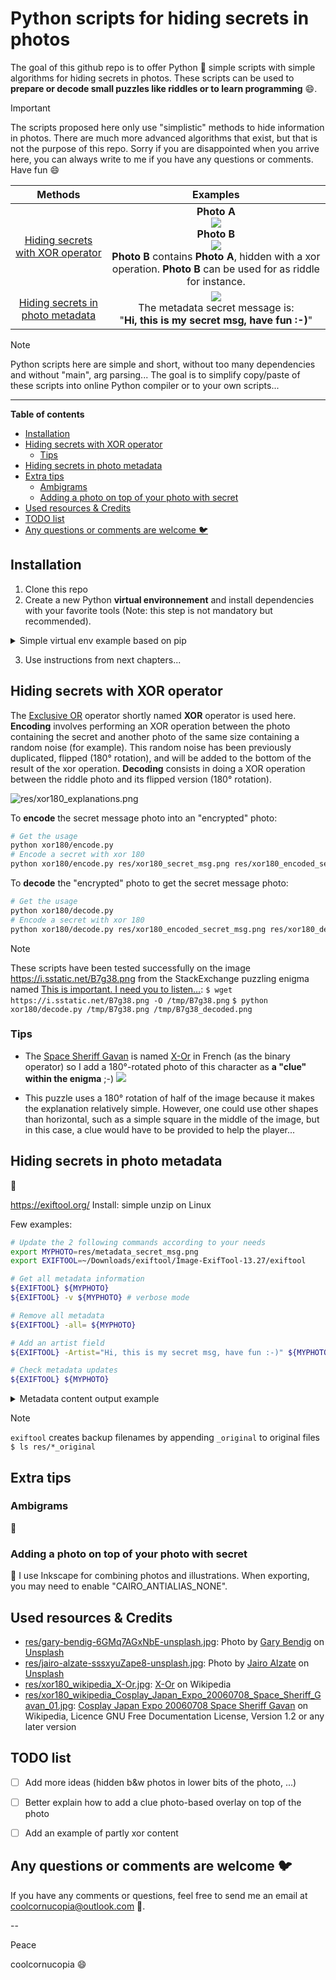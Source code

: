 # Python scripts for hiding secrets in photos
The goal of this github repo is to offer Python :snake: simple scripts with simple algorithms for hiding secrets in photos.
These scripts can be used to **prepare or decode small puzzles like riddles or to learn programming** :smile:.


> [!important]
> The scripts proposed here only use "simplistic" methods to hide information in photos.
> There are much more advanced algorithms that exist, but that is not the purpose of this repo.
> Sorry if you are disappointed when you arrive here, you can always write to me if you have any questions or comments.
> Have fun :smile:


| Methods | Examples |
| :---: | :---: |
| [Hiding secrets with XOR operator](#hiding-secrets-with-xor-operator) | **Photo A** <br> ![](res/xor180_secret_msg.png) <br> **Photo B** <br> ![](res/xor180_encoded_secret_msg.png) <br>**Photo B** contains **Photo A**, hidden with a xor operation. **Photo B** can be used for as riddle for instance. |
| [Hiding secrets in photo metadata](#hiding-secrets-in-photo-metadata) | ![](res/metadata_secret_msg.png) <br>The metadata secret message is: <br>"**Hi, this is my secret msg, have fun :-)**" |


> [!note]
> Python scripts here are simple and short, without too many dependencies and without "main", arg parsing...
> The goal is to simplify copy/paste of these scripts into online Python compiler or to your own scripts...


---

**Table of contents**

<!-- @import "[TOC]" {cmd="toc" depthFrom=2 depthTo=6 orderedList=false} -->

<!-- code_chunk_output -->

- [Installation](#installation)
- [Hiding secrets with XOR operator](#hiding-secrets-with-xor-operator)
  - [Tips](#tips)
- [Hiding secrets in photo metadata](#hiding-secrets-in-photo-metadata)
- [Extra tips](#extra-tips)
  - [Ambigrams](#ambigrams)
  - [Adding a photo on top of your photo with secret](#adding-a-photo-on-top-of-your-photo-with-secret)
- [Used resources & Credits](#used-resources--credits)
- [TODO list](#todo-list)
- [Any questions or comments are welcome :bird:](#any-questions-or-comments-are-welcome-bird)

<!-- /code_chunk_output -->


## Installation
1. Clone this repo
2. Create a new Python **virtual environnement** and install dependencies with your favorite tools (Note: this step is not mandatory but recommended).
<details>
<summary>Simple virtual env example based on pip</summary>

```bash
# Create the virtual env and activate it
python3.11 -m venv venv
source venv/bin/activate
pip install --upgrade pip

# Install requirements
pip install -r requirements.txt
# or use simple commands like "pip install opencv-python"

# Leave the virtual env when necessary with the command "deactivate"
```
</details>

3. Use instructions from next chapters...


## Hiding secrets with XOR operator
The [Exclusive OR](https://en.wikipedia.org/wiki/XOR_gate) operator shortly named **XOR** operator is used here.
**Encoding** involves performing an XOR operation between the photo containing the secret and another photo of the same size containing a random noise (for example). This random noise has been previously duplicated, flipped (180° rotation), and will be added to the bottom of the result of the xor operation.
**Decoding** consists in doing a XOR operation between the riddle photo and its flipped version (180° rotation).

![res/xor180_explanations.png](res/xor180_explanations.png)

To **encode** the secret message photo into an "encrypted" photo:
```bash
# Get the usage
python xor180/encode.py
# Encode a secret with xor 180
python xor180/encode.py res/xor180_secret_msg.png res/xor180_encoded_secret_msg.png
```

To **decode** the "encrypted" photo to get the secret message photo:
```bash
# Get the usage
python xor180/decode.py
# Encode a secret with xor 180
python xor180/decode.py res/xor180_encoded_secret_msg.png res/xor180_decoded_secret_msg.png
```

> [!note]
> These scripts have been tested successfully on the image https://i.sstatic.net/B7g38.png from the StackExchange puzzling enigma named [This is important. I need you to listen…](https://puzzling.stackexchange.com/questions/28494/this-is-important-i-need-you-to-listen):
> ```$ wget https://i.sstatic.net/B7g38.png -O /tmp/B7g38.png```
> ```$ python xor180/decode.py /tmp/B7g38.png /tmp/B7g38_decoded.png```

### Tips
* The [Space Sheriff Gavan](https://en.wikipedia.org/wiki/Space_Sheriff_Gavan) is named [X-Or](https://fr.wikipedia.org/wiki/X-Or) in French (as the binary operator) so I add a 180°-rotated photo of this character as **a "clue" within the enigma** ;-)
![](res/xor180_wikipedia_Cosplay_Japan_Expo_20060708_Space_Sheriff_Gavan_01_180.jpg)

* This puzzle uses a 180° rotation of half of the image because it makes the explanation relatively simple. However, one could use other shapes than horizontal, such as a simple square in the middle of the image, but in this case, a clue would have to be provided to help the player...


## Hiding secrets in photo metadata
:construction:

https://exiftool.org/ 
Install: simple unzip on Linux

Few examples:
```bash
# Update the 2 following commands according to your needs
export MYPHOTO=res/metadata_secret_msg.png
export EXIFTOOL=~/Downloads/exiftool/Image-ExifTool-13.27/exiftool

# Get all metadata information
${EXIFTOOL} ${MYPHOTO}
${EXIFTOOL} -v ${MYPHOTO} # verbose mode

# Remove all metadata
${EXIFTOOL} -all= ${MYPHOTO}

# Add an artist field
${EXIFTOOL} -Artist="Hi, this is my secret msg, have fun :-)" ${MYPHOTO}

# Check metadata updates
${EXIFTOOL} ${MYPHOTO}
```

<details>
<summary>Metadata content output example</summary>

```bash
$ exiftool res/metadata_secret_msg.png
ExifTool Version Number         : 13.27
File Name                       : metadata_secret_msg.png
Directory                       : res
File Size                       : 50 kB
File Modification Date/Time     : 2025:04:28 07:21:41+02:00
File Access Date/Time           : 2025:04:28 07:21:41+02:00
File Inode Change Date/Time     : 2025:04:28 07:21:41+02:00
File Permissions                : -rw-r--r--
File Type                       : PNG
File Type Extension             : png
MIME Type                       : image/png
Image Width                     : 256
Image Height                    : 128
Bit Depth                       : 8
Color Type                      : RGB with Alpha
Compression                     : Deflate/Inflate
Filter                          : Adaptive
Interlace                       : Noninterlaced
Artist                          : Hi, this is my secret msg, have fun :-)
Image Size                      : 256x128
Megapixels                      : 0.033
```
</details>


> [!note]
> ```exiftool``` creates backup filenames by appending ```_original``` to original files
> ```$ ls res/*_original```


## Extra tips
### Ambigrams
:construction:

### Adding a photo on top of your photo with secret
:construction:
I use Inkscape for combining photos and illustrations.
When exporting, you may need to enable "CAIRO_ANTIALIAS_NONE".


## Used resources & Credits
* [res/gary-bendig-6GMq7AGxNbE-unsplash.jpg](res/gary-bendig-6GMq7AGxNbE-unsplash.jpg): Photo by [Gary Bendig](https://unsplash.com/@kris_ricepees?utm_content=creditCopyText&utm_medium=referral&utm_source=unsplash) on [Unsplash](https://unsplash.com/photos/raccoon-walking-on-lawn-grass-6GMq7AGxNbE?utm_content=creditCopyText&utm_medium=referral&utm_source=unsplash)
* [res/jairo-alzate-sssxyuZape8-unsplash.jpg](res/jairo-alzate-sssxyuZape8-unsplash.jpg): Photo by [Jairo Alzate](https://unsplash.com/@jairoalzate?utm_content=creditCopyText&utm_medium=referral&utm_source=unsplash) on [Unsplash](https://unsplash.com/photos/short-coated-brown-puppy-on-white-floor-sssxyuZape8?utm_content=creditCopyText&utm_medium=referral&utm_source=unsplash)
* [res/xor180_wikipedia_X-Or.jpg](res/xor180_wikipedia_X-Or.jpg): [X-Or](https://fr.wikipedia.org/wiki/Fichier:X-Or.jpg) on Wikipedia
* [res/xor180_wikipedia_Cosplay_Japan_Expo_20060708_Space_Sheriff_Gavan_01.jpg](res/xor180_wikipedia_Cosplay_Japan_Expo_20060708_Space_Sheriff_Gavan_01.jpg): [Cosplay Japan Expo 20060708 Space Sheriff Gavan](https://commons.wikimedia.org/wiki/File:Cosplay_Japan_Expo_20060708_Space_Sheriff_Gavan_01.jpg) on Wikipedia, Licence GNU Free Documentation License, Version 1.2 or any later version


## TODO list
- [ ] Add more ideas (hidden b&w photos in lower bits of the photo, ...)
- [ ] Better explain how to add a clue photo-based overlay on top of the photo
- [ ] Add an example of partly xor content


## Any questions or comments are welcome :bird:
If you have any comments or questions, feel free to send me an email at coolcornucopia@outlook.com :email:.

--

Peace

coolcornucopia :smile:
